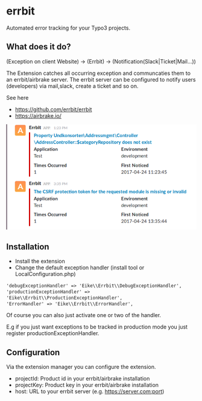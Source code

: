 # errbit
Automated error tracking for your Typo3 projects.

## What does it do?
(Exception on client Website) -> (Errbit) -> (Notification(Slack|Ticket|Mail...))

The Extension catches all occurring exception and communcaties them to an errbit/airbrake server.
The errbit server can be configured to notify users (developers) via mail,slack, create a ticket and so on.

See here 
- https://github.com/errbit/errbit
- https://airbrake.io/

![alt text](docs/errbit_notification.png)

## Installation
-  Install the extension
-  Change the default exception handler (install tool or LocalConfiguration.php)
```
'debugExceptionHandler' => 'Eike\\Errbit\\DebugExceptionHandler',
'productionExceptionHandler' => 'Eike\\Errbit\\ProductionExceptionHandler',
'ErrorHandler' => 'Eike\\Errbit\\ErrorHandler',
```
Of course you can also just activate one or two of the handler.

E.g if you just want exceptions to be tracked in production mode you just register productionExceptionHandler.

## Configuration

Via the extension manager you can configure the extension.

- projectId: Product id in your errbit/airbrake installation
- projectKey:  Product key in your errbit/airbrake installation
- host: URL to your errbit server (e.g. https://server.com:port)

